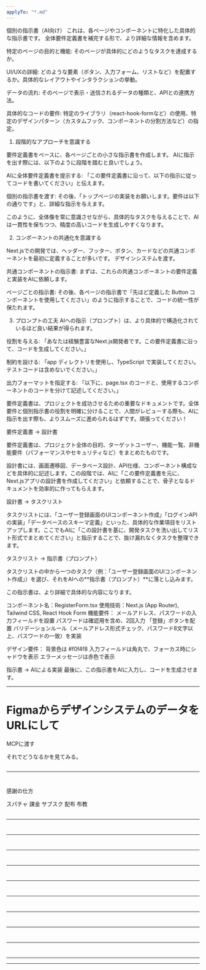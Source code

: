 ```yaml
---
applyTo: "*.md"
---
```


個別の指示書（AI向け）
これは、各ページやコンポーネントに特化した具体的な指示書です。
全体要件定義書を補完する形で、より詳細な情報を含めます。

特定のページの目的と機能: そのページが具体的にどのようなタスクを達成するか。

UI/UXの詳細: どのような要素（ボタン、入力フォーム、リストなど）を配置するか。具体的なレイアウトやインタラクションの挙動。

データの流れ: そのページで表示・送信されるデータの種類と、APIとの連携方法。

具体的なコードの要件: 特定のライブラリ（react-hook-formなど）の使用、特定のデザインパターン（カスタムフック、コンポーネントの分割方法など）の指定。



1. 段階的なアプローチを意識する

要件定義書をベースに、各ページごとの小さな指示書を作成します。
AIに指示を出す際には、以下のように段階を踏むと良いでしょう。

AIに全体要件定義書を提示する: 「この要件定義書に沿って、以下の指示に従ってコードを書いてください」と伝えます。

個別の指示書を渡す: その後、「トップページの実装をお願いします。要件は以下の通りです」と、詳細な指示を与えます。

このように、全体像を常に意識させながら、具体的なタスクを与えることで、AIは一貫性を保ちつつ、精度の高いコードを生成しやすくなります。



2. コンポーネントの共通化を意識する

Next.jsでの開発では、ヘッダー、フッター、ボタン、カードなどの共通コンポーネントを最初に定義することが多いです。
デザインシステムを渡す。



共通コンポーネントの指示書: まずは、これらの共通コンポーネントの要件定義と実装をAIに依頼します。

ページごとの指示書: その後、各ページの指示書で「先ほど定義した Button コンポーネントを使用してください」のように指示することで、コードの統一性が保たれます。

3. プロンプトの工夫
AIへの指示（プロンプト）は、より具体的で構造化されているほど良い結果が得られます。

役割を与える: 「あなたは経験豊富なNext.js開発者です。この要件定義書に沿って、コードを生成してください。」

制約を設ける: 「app ディレクトリを使用し、TypeScript で実装してください。テストコードは含めないでください。」

出力フォーマットを指定する: 「以下に、page.tsx のコードと、使用するコンポーネントのコードを分けて記述してください。」

要件定義書は、プロジェクトを成功させるための重要なドキュメントです。全体要件と個別指示書の役割を明確に分けることで、人間がレビューする際も、AIに指示を出す際も、よりスムーズに進められるはずです。頑張ってください！



要件定義書 → 設計書

要件定義書は、プロジェクト全体の目的、ターゲットユーザー、機能一覧、非機能要件（パフォーマンスやセキュリティなど）をまとめたものです。

設計書には、画面遷移図、データベース設計、API仕様、コンポーネント構成などを具体的に記述します。この段階では、AIに「この要件定義書を元に、Next.jsアプリの設計書を作成してください」と依頼することで、骨子となるドキュメントを効率的に作ってもらえます。



設計書 → タスクリスト

タスクリストには、「ユーザー登録画面のUIコンポーネント作成」「ログインAPIの実装」「データベースのスキーマ定義」といった、具体的な作業項目をリストアップします。ここでもAIに「この設計書を基に、開発タスクを洗い出してリスト形式でまとめてください」と指示することで、抜け漏れなくタスクを整理できます。



タスクリスト → 指示書（プロンプト）

タスクリストの中から一つのタスク（例：「ユーザー登録画面のUIコンポーネント作成」）を選び、それをAIへの**指示書（プロンプト）**に落とし込みます。

この指示書は、より詳細で具体的な内容になります。

コンポーネント名：RegisterForm.tsx
使用技術：Next.js (App Router), Tailwind CSS, React Hook Form
機能要件：
	メールアドレス、パスワードの入力フィールドを設置
	パスワードは確認用を含め、2回入力
	「登録」ボタンを配置
	バリデーションルール（メールアドレス形式チェック、パスワード8文字以上、パスワードの一致）を実装

デザイン要件：
	背景色は #f0f4f8
	入力フィールドは角丸で、フォーカス時にシャドウを表示
	エラーメッセージは赤色で表示



指示書 → AIによる実装
最後に、この指示書をAIに入力し、コードを生成させます。







----------------------------------------

# FigmaからデザインシステムのデータをURLにして
MCPに渡す

それでどうなるかを見てみる。





##





##





----------------------------------------

#

感謝の仕方

スパチャ
課金
サブスク
配布
布教



##





##





----------------------------------------

#





##





##





----------------------------------------

#





##





##





----------------------------------------

#





##





##





----------------------------------------

#





##





##





----------------------------------------

#





##





##





----------------------------------------

#





##





##





----------------------------------------

#





##





##





----------------------------------------

#





##





##





----------------------------------------

#





##





##





----------------------------------------
----------------------------------------



